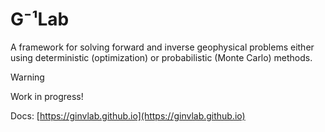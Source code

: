 # G⁻¹Lab

A framework for solving forward and inverse geophysical problems either using deterministic (optimization) or probabilistic (Monte Carlo) methods.

> [!WARNING]
> Work in progress!

Docs: [https://ginvlab.github.io](https://ginvlab.github.io)
